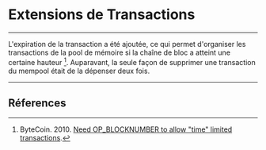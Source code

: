 # **Extensions de Transactions**

---

L'expiration de la transaction a été ajoutée, ce qui permet d'organiser les transactions de la pool de mémoire si la chaîne de bloc a atteint une certaine hauteur [^1]. Auparavant, la seule façon de supprimer une transaction du mempool était de la dépenser deux fois.

---

## **<i class="fa fa-book"></i> Réferences**

[^1]: ByteCoin. 2010. [Need OP_BLOCKNUMBER to allow "time" limited transactions](https://decred.org/research/bytecoin2010.pdf).